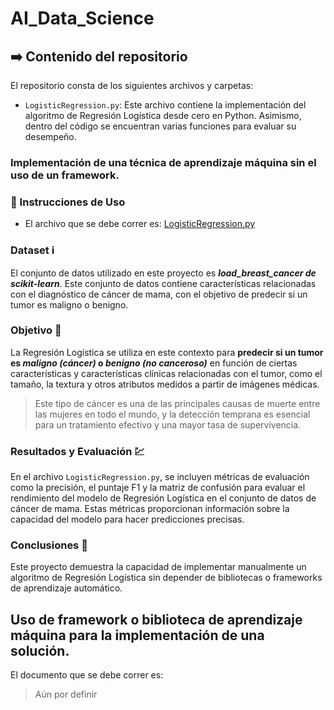# AI_Data_Science

## :arrow_right: Contenido del repositorio 
El repositorio consta de los siguientes archivos y carpetas:
- `LogisticRegression.py`: Este archivo contiene la implementación del algoritmo de Regresión Logística desde cero en Python. Asimismo, dentro del código se encuentran varias funciones para evaluar su desempeño.

### **Implementación de una técnica de aprendizaje máquina sin el uso de un framework.**

### :ledger: Instrucciones de Uso 
- El archivo que se debe correr es: [LogisticRegression.py](LogisticRegression.py)

### Dataset :information_source:
El conjunto de datos utilizado en este proyecto es ***load_breast_cancer de scikit-learn***. Este conjunto de datos contiene características relacionadas con el diagnóstico de cáncer de mama, con el objetivo de predecir si un tumor es maligno o benigno.

### Objetivo :dart:
La Regresión Logística se utiliza en este contexto para **predecir si un tumor es _maligno (cáncer)_ o _benigno (no canceroso)_** en función de ciertas características y características clínicas relacionadas con el tumor, como el tamaño, la textura y otros atributos medidos a partir de imágenes médicas. 

> Este tipo de cáncer es una de las principales causas de muerte entre las mujeres en todo el mundo, y la detección temprana es esencial para un tratamiento efectivo y una mayor tasa de supervivencia.

### Resultados y Evaluación :chart: 
En el archivo `LogisticRegression.py`, se incluyen métricas de evaluación como la precisión, el puntaje F1 y la matriz de confusión para evaluar el rendimiento del modelo de Regresión Logística en el conjunto de datos de cáncer de mama. Estas métricas proporcionan información sobre la capacidad del modelo para hacer predicciones precisas.

### Conclusiones :triangular_flag_on_post:
Este proyecto demuestra la capacidad de implementar manualmente un algoritmo de Regresión Logística sin depender de bibliotecas o frameworks de aprendizaje automático. 


## Uso de framework o biblioteca de aprendizaje máquina para la implementación de una solución.
El documento que se debe correr es: 
> Aún por definir




